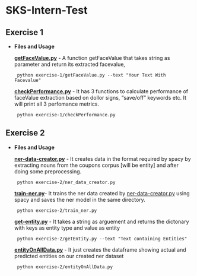 <h1 class="code-line" data-line-start=0 data-line-end=1 ><a id="SKSInternTest_0"></a>SKS-Intern-Test</h1>
<h2 class="code-line" data-line-start=2 data-line-end=3 ><a id="Exercise_1_2"></a>Exercise 1</h2>
<ul>
<li class="has-line-data" data-line-start="3" data-line-end="17">
<p class="has-line-data" data-line-start="3" data-line-end="4"><strong>Files and Usage</strong></p>
<p class="has-line-data" data-line-start="5" data-line-end="6"><strong><a href="http://getFaceValue.py">getFaceValue.py</a></strong> - A function getFaceValue that takes string as parameter and return its extracted facevalue,</p>
<pre><code class="has-line-data" data-line-start="8" data-line-end="10"> python exercise-1/getFaceValue.py --text &quot;Your Text With Facevalue&quot;
</code></pre>
<p class="has-line-data" data-line-start="11" data-line-end="12"><strong><a href="http://checkPerformance.py">checkPerformance.py</a></strong> - It has 3 functions to calculate performance of faceValue extraction based on dollor signs, “save/off” keywords etc. It will print all 3 perfomance metrics.</p>
<pre><code class="has-line-data" data-line-start="14" data-line-end="16"> python exercise-1/checkPerformance.py 
</code></pre>
</li>
</ul>
<h2 class="code-line" data-line-start=17 data-line-end=18 ><a id="Exercise_2_17"></a>Exercise 2</h2>
<ul>
<li class="has-line-data" data-line-start="18" data-line-end="37">
<p class="has-line-data" data-line-start="18" data-line-end="19"><strong>Files and Usage</strong></p>
<p class="has-line-data" data-line-start="20" data-line-end="21"><strong><a href="http://ner-data-creator.py">ner-data-creator.py</a></strong> - It creates data in the format required by spacy by extracting nouns from the coupons corpus [will be entity] and after doing some preprocessing.</p>
<pre><code class="has-line-data" data-line-start="22" data-line-end="24"> python exercise-2/ner_data_creator.py 
</code></pre>
<p class="has-line-data" data-line-start="24" data-line-end="25"><strong><a href="http://train-ner.py">train-ner.py</a></strong>- It trains the ner data created by <a href="http://ner-data-creator.py">ner-data-creator.py</a> using spacy and saves the ner model in the same directory.</p>
<pre><code class="has-line-data" data-line-start="26" data-line-end="28"> python exercise-2/train_ner.py 
</code></pre>
<p class="has-line-data" data-line-start="28" data-line-end="29"><strong><a href="http://get-entity.py">get-entity.py</a></strong> - It takes a string as arguement and returns the dictonary with keys as entity type and value as entity</p>
<pre><code class="has-line-data" data-line-start="30" data-line-end="32"> python exercise-2/getEntity.py --text &quot;Text containing Entities&quot; 
</code></pre>
<p class="has-line-data" data-line-start="32" data-line-end="33"><strong><a href="http://entityOnAllData.py">entityOnAllData.py</a></strong> - It just creates the dataframe showing actual and predicted entities on our created ner dataset</p>
<pre><code class="has-line-data" data-line-start="34" data-line-end="36"> python exercise-2/entityOnAllData.py 
</code></pre>
</li>
</ul>